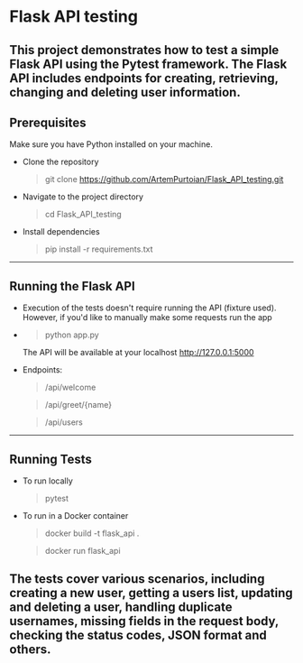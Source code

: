 # Flask API testing

This project demonstrates how to test a simple Flask API using the Pytest framework. 
The Flask API includes endpoints for creating, retrieving, changing and 
deleting user information.
---
## Prerequisites

Make sure you have Python installed on your machine.

* Clone the repository
  > git clone https://github.com/ArtemPurtoian/Flask_API_testing.git

* Navigate to the project directory
  > cd Flask_API_testing

* Install dependencies
  > pip install -r requirements.txt
---
## Running the Flask API

* Execution of the tests doesn't require running the API (fixture used).
However, if you'd like to manually make some requests run the app

* > python app.py

  The API will be available at your localhost http://127.0.0.1:5000


* Endpoints:
  > /api/welcome 
   
  > /api/greet/{name}
 
  > /api/users
---
## Running Tests

* To run locally
  > pytest
* To run in a Docker container
  > docker build -t flask_api .

  > docker run flask_api

The tests cover various scenarios, including creating a new user, 
getting a users list, updating and deleting a user, handling duplicate 
usernames, missing fields in the request body, checking the status codes, 
JSON format and others.
---